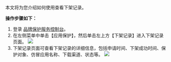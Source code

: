 本文将为您介绍如何使用查看下架记录。

**操作步骤如下：**
1. 登录 [品牌保护服务控制台](https://console.cloud.tencent.com/bps)。
2. 在左侧菜单中单击【应用保护】，然后单击左上方【下架记录】进入下架记录页面。
![](https://main.qcloudimg.com/raw/fec9464ea879a45cc633cfb4aa148fdd.png)
3. 下架记录页面可查看下架记录的详细信息，包括申请时间、下架成功时间、保护对象、仿冒应用名称、下载渠道、状态等。
![](https://main.qcloudimg.com/raw/58548c736d0d156a8db1b973325f317b.png)
